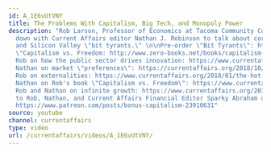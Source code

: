 ```yaml
---
id: A_1E6vUtVNY
title: The Problems With Capitalism, Big Tech, and Monopoly Power
description: "Rob Larson, Professor of Economics at Tacoma Community College, sits
  down with Current Affairs editor Nathan J. Robinson to talk about corporate power
  and Silicon Valley \"bit tyrants.\" \n\nPre-order \"Bit Tyrants\": https://www.haymarketbooks.org/books/1381-bit-tyrants\nOrder
  \"Capitalism vs. Freedom: http://www.zero-books.net/books/capitalism-freedom\nRead
  Rob on how the public sector drives innovation: https://www.currentaffairs.org/2019/04/cheating-at-monopoly\nRead
  Nathan on market \"preferences\": https://currentaffairs.org/2018/10/preferences-my-ass/\nRead
  Rob on externalities: https://www.currentaffairs.org/2018/01/the-hot-mess-of-the-free-markets-side-effects\nRead
  Nathan on Rob's book \"Capitalism vs. Freedom\": https://www.currentaffairs.org/2018/08/the-meaning-of-freedom\nRead
  Rob and Nathan on infinite growth: https://www.currentaffairs.org/2019/05/stubborn-detachment\nListen
  to Rob, Nathan, and Current Affairs Financial Editor Sparky Abraham on freedom:
  https://www.patreon.com/posts/bonus-capitalism-23910631"
source: youtube
channel: currentaffairs
type: video
url: /currentaffairs/videos/A_1E6vUtVNY/
---
```

